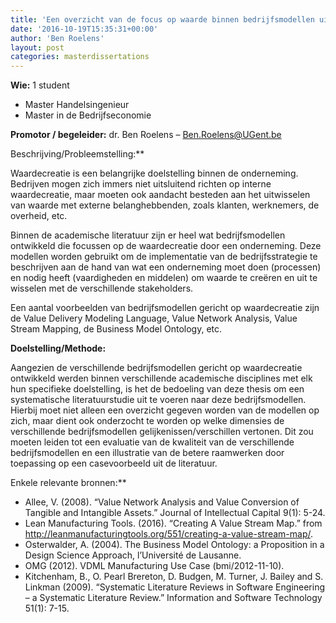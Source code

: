 ```yaml
---
title: 'Een overzicht van de focus op waarde binnen bedrijfsmodellen uit de academische literatuur (Jens Vanhoecke).'
date: '2016-10-19T15:35:31+00:00'
author: 'Ben Roelens'
layout: post
categories: masterdissertations
---
```


**Wie:** 1 student

- Master Handelsingenieur
- Master in de Bedrijfseconomie

**Promotor / begeleider:** dr. Ben Roelens – Ben.Roelens@UGent.be

 Beschrijving/Probleemstelling:**

Waardecreatie is een belangrijke doelstelling binnen de onderneming. Bedrijven mogen zich immers niet uitsluitend richten op interne waardecreatie, maar moeten ook aandacht besteden aan het uitwisselen van waarde met externe belanghebbenden, zoals klanten, werknemers, de overheid, etc.

Binnen de academische literatuur zijn er heel wat bedrijfsmodellen ontwikkeld die focussen op de waardecreatie door een onderneming. Deze modellen worden gebruikt om de implementatie van de bedrijfsstrategie te beschrijven aan de hand van wat een onderneming moet doen (processen) en nodig heeft (vaardigheden en middelen) om waarde te creëren en uit te wisselen met de verschillende stakeholders.

Een aantal voorbeelden van bedrijfsmodellen gericht op waardecreatie zijn de Value Delivery Modeling Language, Value Network Analysis, Value Stream Mapping, de Business Model Ontology, etc.

**Doelstelling/Methode:**

Aangezien de verschillende bedrijfsmodellen gericht op waardecreatie ontwikkeld werden binnen verschillende academische disciplines met elk hun specifieke doelstelling, is het de bedoeling van deze thesis om een systematische literatuurstudie uit te voeren naar deze bedrijfsmodellen. Hierbij moet niet alleen een overzicht gegeven worden van de modellen op zich, maar dient ook onderzocht te worden op welke dimensies de verschillende bedrijfsmodellen gelijkenissen/verschillen vertonen. Dit zou moeten leiden tot een evaluatie van de kwaliteit van de verschillende bedrijfsmodellen en een illustratie van de betere raamwerken door toepassing op een casevoorbeeld uit de literatuur.

 Enkele relevante bronnen:**

- Allee, V. (2008). “Value Network Analysis and Value Conversion of Tangible and Intangible Assets.” Journal of Intellectual Capital 9(1): 5-24.
- Lean Manufacturing Tools. (2016). “Creating A Value Stream Map.” from <http://leanmanufacturingtools.org/551/creating-a-value-stream-map/>.
- Osterwalder, A. (2004). The Business Model Ontology: a Proposition in a Design Science Approach, l’Université de Lausanne.
- OMG (2012). VDML Manufacturing Use Case (bmi/2012-11-10).
- Kitchenham, B., O. Pearl Brereton, D. Budgen, M. Turner, J. Bailey and S. Linkman (2009). “Systematic Literature Reviews in Software Engineering – a Systematic Literature Review.” Information and Software Technology 51(1): 7-15.
